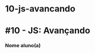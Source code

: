 # 10-js-avancando
# #10 - JS: Avançando

### Nome aluno(a)

[comment]: <> (Bernardo Rafael Sales Saraiva)